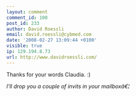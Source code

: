 ```yaml
---
layout: comment
comment_id: 100
post_id: 233
author: David Roessli
email: david.roessli@cybmed.com
date: '2008-02-27 13:09:44 +0100'
visible: true
ip: 129.194.8.73
url: http://www.davidroessli.com/
---
```

Thanks for your words Claudia.
:)

<em>I'll drop you a couple of invits in your mailboxâ€¦</em>


